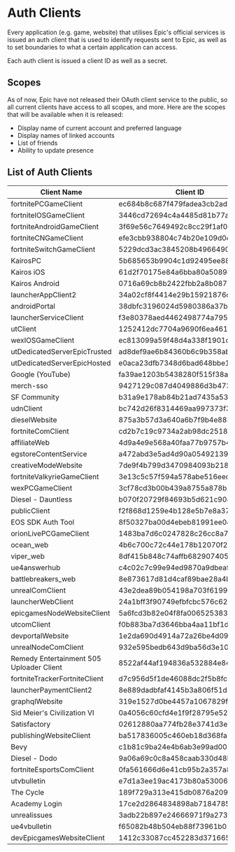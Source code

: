 # Auth Clients
Every application (e.g. game, website) that utilises Epic's official services is issued an auth client that is used to identify requests sent to Epic, as well as to set boundaries to what a certain application can access.    

Each auth client is issued a client ID as well as a secret.

## Scopes
As of now, Epic have not released their OAuth client service to the public, so all current clients have access to all scopes, and more. Here are the scopes that will be available when it is released:
- Display name of current account and preferred language
- Display names of linked accounts
- List of friends
- Ability to update presence

## List of Auth Clients
| Client Name | Client ID | Secret |
| - | - | - |
| fortnitePCGameClient | ec684b8c687f479fadea3cb2ad83f5c6 | e1f31c211f28413186262d37a13fc84d |
| fortniteIOSGameClient | 3446cd72694c4a4485d81b77adbb2141 | 9209d4a5e25a457fb9b07489d313b41a |
| fortniteAndroidGameClient | 3f69e56c7649492c8cc29f1af08a8a12 | b51ee9cb12234f50a69efa67ef53812e |
| fortniteCNGameClient | efe3cbb938804c74b20e109d0efc1548 | 6e31bdbae6a44f258474733db74f39ba |
| fortniteSwitchGameClient | 5229dcd3ac3845208b496649092f251b | e3bd2d3e-bf8c-4857-9e7d-f3d947d220c7 |
| KairosPC | 5b685653b9904c1d92495ee8859dcb00 | 7Q2mcmneyuvPmoRYfwM7gfErA6iUjhXr |
| Kairos iOS | 61d2f70175e84a6bba80a5089e597e1c | FbiZv3wbiKpvVKrAeMxiR6WhxZWVbrvA |
| Kairos Android | 0716a69cb8b2422fbb2a8b0879501471 | cGthdfG68tyE7M3ZHMu3sXUBwqhibKFp |
| launcherAppClient2 | 34a02cf8f4414e29b15921876da36f9a | daafbccc737745039dffe53d94fc76cf |
| androidPortal | 38dbfc3196024d5980386a37b7c792bb | a6280b87-e45e-409b-9681-8f15eb7dbcf5 |
| launcherServiceClient | f3e80378aed4462498774a7951cd263f | Unknown |
| utClient | 1252412dc7704a9690f6ea4611bc81ee | 2ca0c925b4674852bff92b26f8322434 |
| wexIOSGameClient | ec813099a59f48d4a338f1901c1609db | 72f6db62-0e3e-4439-97df-ee21f7b0ae94 |
| utDedicatedServerEpicTrusted | ad8def9ae6b84360b6c9b358aba06262 | Unknown |
| utDedicatedServerEpicHosted | e0aca23dfb7348d6bad648bbe175a6e6 | Unknown |
| Google (YouTube) | fa39ae1203b5438280f515f38a50f08e | Unknown |
| merch-sso | 9427129c087d4049886d3b47349d1aad | Unknown |
| SF Community | b31a9e178ab84b21ad7435a53e4da4af | Unknown |
| udnClient | bc742d26f8314469aa997373f39c876e | Unknown |
| dieselWebsite | 875a3b57d3a640a6b7f9b4e883463ab4 | Unknown |
| fortniteComClient | cd2b7c19c9734a2ab98dc251868d7724 | Unknown |
| affiliateWeb | 4d9a4e9e568a40faa77b9757b4fac210 | Unknown |
| egstoreContentService | a472abd3e5ad4d90a0549213906dcf3f | Unknown |
| creativeModeWebsite | 7de9f4b799d3470984093b218287dc72 | Unknown |
| fortniteValkyrieGameClient | 3e13c5c57f594a578abe516eecb673fe | 530e316c337e409893c55ec44f22cd62 |
| wexPCGameClient | 3cf78cd3b00b439a8755a878b160c7ad | b383e0f4-f0cc-4d14-99e3-813c33fc1e9d |
| Diesel - Dauntless | b070f20729f84693b5d621c904fc5bc2 | HG@XE&TGCxEJsgT#&\_p2]=aRo#~>=>+c6PhR)zXP |
| publicClient | f2f868d1259e4b128e5b7e8a3732cb1a | Unknown |
| EOS SDK Auth Tool | 8f50327ba00d4ebeb81991ee04a42fc1 | 0b0d21c7-c195-4c75-abb0-00ebc36b60f5 |
| orionLivePCGameClient | 1483ba7d6c0247828c26cc8a74a9a183 | Unknown |
| ocean_web | 4b6c700c72c44e178b12070f2719af1a | Unknown |
| viper_web | 8df415b848c74affb682907405f7a52b | Unknown |
| ue4answerhub | c4c02c7c99e94ed9870a9dbeafab2c3f | Unknown |
| battlebreakers_web | 8e873617d81d4caf89bae28a4b74bbfe | Unknown |
| unrealComClient | 43e2dea89b054198a703f6199bee6d5b | Unknown |
| launcherWebClient | 24a1bff3f90749efbfcbc576c626a282 | Unknown |
| epicgamesNodeWebsiteClient | 5a6fcd3b82e04f8fa0065253835c5221 | Unknown |
| utcomClient | f0b883ba7d3646bba4aa11bf1d71c071 | Unknown |
| devportalWebsite| 1e2da690d4914a72a26be4d09862c559 | Unknown |
| unrealNodeComClient | 932e595bedb643d9ba56d3e1089a5c4b | Unknown |
| Remedy Entertainment 505 Uploader Client| 8522af44af194836a532884e84d2b6e2 | 9dc959b5-0fb6-45aa-a08c-96c539d9b85e |
| fortniteTrackerFortniteClient | d7c956d5f1de46088dc2f5b8fccae940 | Unknown |
| launcherPaymentClient2 | 8e889dadbfaf4145b3a806f51d1e3fee | 2c6040b846404160abf5229c565d6ef7 |
| graphqlWebsite | 319e1527d0be4457a1067829fc0ad86e | Unknown |
| Sid Meier's Civilization VI | 0a4056c60cfd4e1f9f28795e529cd0c3 | MZ8+TE8PHc9+n7WbSYMJ8QlQU4oHPUlVXRO5D6toxAw |
| Satisfactory | 02612880aa774fb28e3741d3e01501fd | 7ZP]vm+i.uoetw@RxqRXpod_RNyjPC-%GM#ac~Pc |
| publishingWebsiteClient | ba517836005c460eb18d368fa35eb002 | Unknown |
| Bevy | c1b81c9ba24e4b6ab3e99ad00320ffd2 | Unknown |
| Diesel - Dodo | 9a06a69c0c8a458caab330d48badb877 | be4d1tppwi9eskufqmyz4x4hf0ndubqn0ru1zs9tkmhf |
| fortniteEsportsComClient | 0fa561666d6e41cb95b2a357a8b4a6f3 | Unknown |
| utvbulletin | e7d1a3ee19ac4173b80a53006dc53be3 | Unknown |
| The Cycle | 189f729a313e415db0876a2091fecd8f | KiFmhdUYv7Dq6jVRe3YbqwGumWrVhkpbcCNcdfopcukF8VVmEKvyJkapqMNNPkYn |
| Academy Login | 17ce2d2864834898ab71847859286c81 | Unknown |
| unrealissues | 3adb22b897e24666971f9a273b1c15e8 | Unknown |
| ue4vbulletin | f65082b48b504eb88f73961b0131cda7 | Unknown |
| devEpicgamesWebsiteClient | 1412c33087cc452283d371665a8e5fbc | Unknown |
